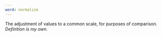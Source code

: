 ```yaml
---
word: normalize
---
```


The adjustment of values to a common scale, for purposes of comparison. *Definition is my own.*
